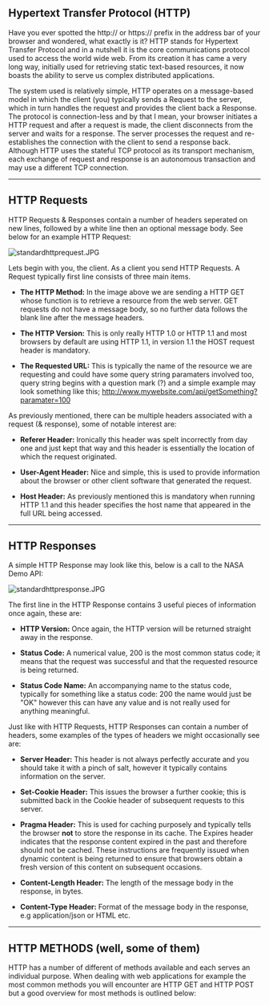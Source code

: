 ## Hypertext Transfer Protocol (HTTP)

Have you ever spotted the http:// or https:// prefix in the address bar of your browser and wondered, what exactly is it? HTTP stands for Hypertext Transfer Protocol and in a nutshell it is the core communications protocol used to access the world wide web. From its creation it has came a very long way, initially used for retrieving static text-based resources, it now boasts the ability to serve us complex distributed applications.

The system used is relatively simple, HTTP operates on a message-based model in which the client (you) typically sends a Request to the server, which in turn handles the request and provides the client back a Response. The protocol is connection-less and by that I mean, your browser initiates a HTTP request and after a request is made, the client disconnects from the server and waits for a response. The server processes the request and re-establishes the connection with the client to send a response back. Although HTTP uses the stateful TCP protocol as its transport mechanism, each exchange of request and response is an autonomous transaction and may use a different TCP connection.

---

## HTTP Requests
HTTP Requests & Responses contain a number of headers seperated on new lines, followed by a white line then an optional message body.  See below for an example HTTP Request:

![standardhttprequest.JPG]({{site.baseurl}}/img/standardhttprequest.JPG)

Lets begin with you, the client. As a client you send HTTP Requests. A Request typically first line consists of three main items.

- **The HTTP Method:** In the image above we are sending a HTTP GET whose function is to retrieve a resource from the web server. GET requests do not have a message body, so no further data follows the blank line after the message headers.

- **The HTTP Version:** This is only really HTTP 1.0 or HTTP 1.1 and most browsers by default are using HTTP 1.1, in version 1.1 the HOST request header is mandatory.

- **The Requested URL:** This is typically the name of the resource we are requesting and could have some query string paramaters involved too, query string begins with a question mark (?) and a simple example may look something like this; http://www.mywebsite.com/api/getSomething?paramater=100

As previously mentioned, there can be multiple headers associated with a request (& response), some of notable interest are:

- **Referer Header:** Ironically this header was spelt incorrectly from day one and just kept that way and this header is essentially the location of which the request originated.

- **User-Agent Header:** Nice and simple, this is used to provide information about the browser or other client software that generated the request.

- **Host Header:** As previously mentioned this is mandatory when running HTTP 1.1 and this header specifies the host name that appeared in the full URL being accessed.

---

## HTTP Responses

A simple HTTP Response may look like this, below is a call to the NASA Demo API:

![standardhttpresponse.JPG]({{site.baseurl}}/img/standardhttpresponse.JPG)

The first line in the HTTP Response contains 3 useful pieces of information once again, these are:

- **HTTP Version:** Once again, the HTTP version will be returned straight away in the response.

- **Status Code:** A numerical value, 200 is the most common status code; it means that the request was successful and that the requested resource is being returned.

- **Status Code Name:** An accompanying name to the status code, typically for something like a status code: 200 the name would just be "OK" however this can have any value and is not really used for anything meaningful.

Just like with HTTP Requests, HTTP Responses can contain a number of headers, some examples of the types of headers we might occasionally see are:

- **Server Header:** This header is not always perfectly accurate and you should take it with a pinch of salt, however it typically contains information on the server.

- **Set-Cookie Header:**  This issues the browser a further cookie; this is submitted back in the Cookie header of subsequent requests to this server.

- **Pragma Header:** This is used for caching purposely and typically tells the browser **not** to store the response in its cache. The Expires header indicates that the response content expired in the past and therefore should not be cached. These instructions are frequently issued when dynamic content is being returned to ensure that browsers obtain a fresh version of this content on subsequent occasions.

- **Content-Length Header:** The length of the message body in the response, in bytes.

- **Content-Type Header:** Format of the message body in the response, e.g application/json or HTML etc.


---


## HTTP METHODS (well, some of them)
HTTP has a number of different of methods available and each serves an individual purpose. When dealing with web applications for example the most common methods you will encounter are HTTP GET and HTTP POST but a good overview for most methods is outlined below:











